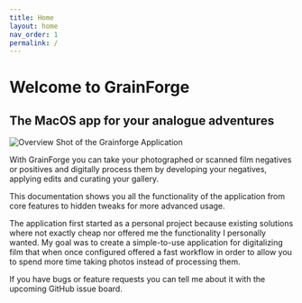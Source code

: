 ```yaml
---
title: Home
layout: home
nav_order: 1
permalink: /
---
```


# Welcome to GrainForge
## The MacOS app for your analogue adventures

![Overview Shot of the Grainforge Application](/assets/images/overview.png)

With GrainForge you can take your photographed or scanned film negatives or positives and digitally process them by developing your negatives, applying edits and curating your gallery.

This documentation shows you all the functionality of the application from core features to hidden tweaks for more advanced usage.

The application first started as a personal project because existing solutions where not exactly cheap nor offered me the functionality I personally wanted. My goal was to create a simple-to-use application for digitalizing film that when once configured offered a fast workflow in order to allow you to spend more time taking photos instead of processing them.

If you have bugs or feature requests you can tell me about it with the upcoming GitHub issue board.